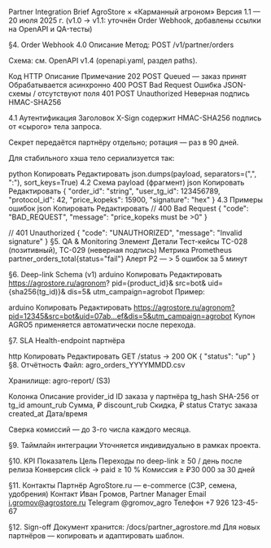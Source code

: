 Partner Integration Brief
AgroStore × «Карманный агроном»
Версия 1.1 — 20 июля 2025 г.
(v1.0 → v1.1: уточнён Order Webhook, добавлены ссылки на OpenAPI и QA-тесты)

§4. Order Webhook
4.0 Описание
Метод: POST /v1/partner/orders

Схема: см. OpenAPI v1.4 (openapi.yaml, раздел paths).

Код	HTTP	Описание	Примечание
202	POST	Queued — заказ принят	Обрабатывается асинхронно
400	POST	Bad Request	Ошибка JSON-схемы / отсутствуют поля
401	POST	Unauthorized	Неверная подпись HMAC-SHA256

4.1 Аутентификация
Заголовок X-Sign содержит HMAC-SHA256 подпись от «сырого» тела запроса.

Секрет передаётся партнёру отдельно; ротация — раз в 90 дней.

Для стабильного хэша тело сериализуется так:

python
Копировать
Редактировать
json.dumps(payload, separators=(",", ":"), sort_keys=True)
4.2 Схема payload (фрагмент)
json
Копировать
Редактировать
{
  "order_id": "string",
  "user_tg_id": 123456789,
  "protocol_id": 42,
  "price_kopeks": 15900,
  "signature": "hex"
}
4.3 Примеры ошибок
json
Копировать
Редактировать
// 400 Bad Request
{ "code": "BAD_REQUEST", "message": "price_kopeks must be >0" }

// 401 Unauthorized
{ "code": "UNAUTHORIZED", "message": "Invalid signature" }
§5. QA & Monitoring
Элемент	Детали
Тест-кейсы	TC-028 (позитивный), TC-029 (неверная подпись)
Метрика Prometheus	partner_orders_total{status="fail"}
Алерт	P2 — > 5 ошибок за 5 минут

§6. Deep-link Schema (v1)
arduino
Копировать
Редактировать
https://agrostore.ru/agronom?
  pid={product_id}&
  src=bot&
  uid={sha256(tg_id)}&
  dis=5&
  utm_campaign=agrobot
Пример:

arduino
Копировать
Редактировать
https://agrostore.ru/agronom?pid=12345&src=bot&uid=07ab...ef&dis=5&utm_campaign=agrobot
Купон AGRO5 применяется автоматически после перехода.

§7. SLA
Health-endpoint партнёра

http
Копировать
Редактировать
GET /status → 200 OK
{
  "status": "up"
}
§8. Отчётность
Файл: agro_orders_YYYYMMDD.csv

Хранилище: agro-report/ (S3)

Колонка	Описание
provider_id	ID заказа у партнёра
tg_hash	SHA-256 от tg_id
amount_rub	Сумма, ₽
discount_rub	Скидка, ₽
status	Статус заказа
created_at	Дата/время

Сверка комиссий — до 3-го числа каждого месяца.

§9. Таймлайн интеграции
Уточняется индивидуально в рамках проекта.

§10. KPI
Показатель	Цель
Переходы по deep-link	≥ 50 / день после релиза
Конверсия click → paid	≥ 10 %
Комиссия	≥ ₽30 000 за 30 дней

§11. Контакты
Партнёр	AgroStore.ru — e-commerce (СЗР, семена, удобрения)
Контакт	Иван Громов, Partner Manager
Email	i.gromov@agrostore.ru
Telegram	@gromov_agro
Телефон	+7 926 123-45-67

§12. Sign-off
Документ хранится: /docs/partner_agrostore.md
Для новых партнёров — копировать и адаптировать шаблон.




